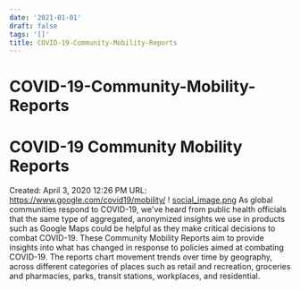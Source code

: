 ```yaml
---
date: '2021-01-01'
draft: false
tags: '[]'
title: COVID-19-Community-Mobility-Reports
---
```


# COVID-19-Community-Mobility-Reports

# COVID-19 Community Mobility Reports
Created: April 3, 2020 12:26 PM
URL: https://www.google.com/covid19/mobility/
!
[social_image.png](COVID-19%20Community%20Mobility%20Reports%209f4eb13644ac432787cb19f8ce32b308/social_image.png)
As global communities respond to COVID-19, we've heard from public health officials that the same type of aggregated, anonymized insights we use in products such as Google Maps could be helpful as they make critical decisions to combat COVID-19.
These Community Mobility Reports aim to provide insights into what has changed in response to policies aimed at combating COVID-19.
The reports chart movement trends over time by geography, across different categories of places such as retail and recreation, groceries and pharmacies, parks, transit stations, workplaces, and residential.
